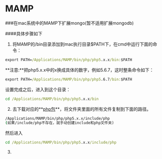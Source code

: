 # MAMP

###在mac系统中的MAMP下扩展mongo(暂不适用扩展mongodb)

####具体步骤如下
1. 将MAMP的/bin目录添加到mac执行目录$PATH下，在cmd中运行下面的命令：
```cmd
export PATH=/Applications/MAMP/bin/php/php5.x.x/bin:$PATH
```
 **注意:**把php5.x.x中的x换成具体的数字，例如5.6.7，这时整条命令如下：

 ```cmd
export PATH=/Applications/MAMP/bin/php/php5.6.7/bin:$PATH
```
设置完成之后，进入到这个目录：
 ```cmd
cd /Applications/MAMP/bin/php/php5.x.x/bin
```

2. 去下载对应的**[php包](http://www.php.net/downloads.php )**，将文件夹里面的所有文件复制到下面的路径。
```cmd
/Applications/MAMP/bin/php/php5.x.x/include/php
(如果/include/php不存在，就手动创建include和php文件夹)
```
然后进入
```cmd
cd /Applications/MAMP/bin/php/php5.x.x/include/php
```
3. 
